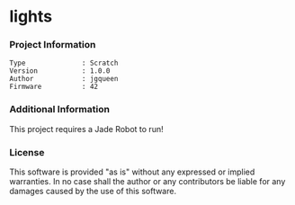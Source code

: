 lights
================



### Project Information
```
Type              : Scratch
Version           : 1.0.0
Author            : jgqueen
Firmware          : 42
```

### Additional Information
This project requires a Jade Robot to run!

### License
This software is provided "as is" without any expressed or implied warranties.  In no case shall the author or any contributors be liable for any damages caused by the use of this software.

